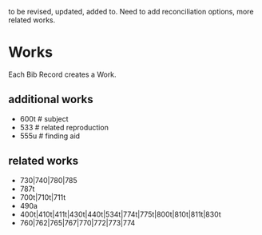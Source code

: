 to be revised, updated, added to. Need to add reconciliation options, more related works.

# Works

Each Bib Record creates a Work.

## additional works

- 600t  # subject
- 533   # related reproduction
- 555u  # finding aid

## related works

- 730|740|780|785
- 787t
- 700t|710t|711t
- 490a
- 400t|410t|411t|430t|440t|534t|774t|775t|800t|810t|811t|830t
- 760|762|765|767|770|772|773|774
